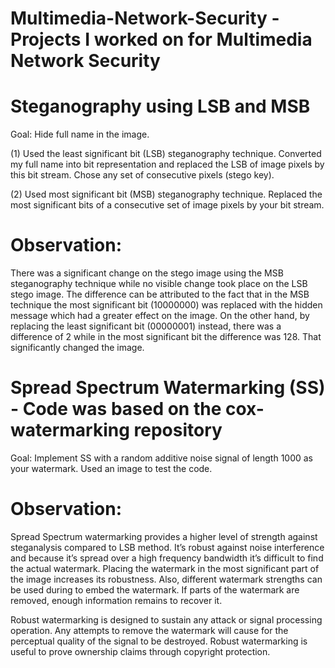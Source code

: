 # Multimedia-Network-Security - Projects I worked on for Multimedia Network Security



# Steganography using LSB and MSB

Goal: Hide full name in the image.

(1) Used the least significant bit (LSB) steganography technique. Converted my full name into bit representation and replaced the LSB of image pixels by this bit stream. Chose any set of consecutive pixels (stego key).

(2) Used most significant bit (MSB) steganography technique. Replaced the most significant bits of a consecutive set of image pixels by your bit stream.

# Observation: 
There was a significant change on the stego image using the MSB steganography technique while
no visible change took place on the LSB stego image. The difference can be attributed to the fact
that in the MSB technique the most significant bit (10000000) was replaced with the hidden
message which had a greater effect on the image. On the other hand, by replacing the least
significant bit (00000001) instead, there was a difference of 2 while in the most significant bit the
difference was 128. That significantly changed the image.




# Spread Spectrum Watermarking (SS) - Code was based on the cox-watermarking repository

Goal: Implement SS with a random additive noise signal of length 1000 as your watermark. Used an image to test the code.

# Observation:
Spread Spectrum watermarking provides a higher level of strength against steganalysis compared to LSB method.
It’s robust against noise interference and because it’s spread over a high frequency
bandwidth it’s difficult to find the actual watermark. Placing the watermark in the most
significant part of the image increases its robustness. Also, different watermark strengths can be
used during to embed the watermark. If parts of the watermark are removed, enough information
remains to recover it.

Robust watermarking is designed to sustain any attack or signal processing
operation. Any attempts to remove the watermark will cause for the perceptual quality of the signal
to be destroyed. Robust watermarking is useful to prove ownership claims through copyright
protection.
